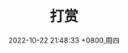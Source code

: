 ---
layout: merger
title: 打赏
date: 2022-10-22 21:48:33 +0800,周四
last_modified_at: 2022-10-22 22:06:07 +0800,周四
permalink: /merger
---